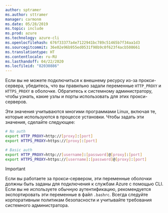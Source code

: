 ```yaml
---
author: sptramer
ms.author: sttramer
manager: carmonm
ms.date: 05/28/2019
ms.topic: include
ms.prod: azure
ms.technology: azure-cli
ms.openlocfilehash: 676f33377a4e7122941bc789c51465b7f34aa1d3
ms.sourcegitcommit: 36e02e96b955ed0531f98b9c0f623f4acb508661
ms.translationtype: HT
ms.contentlocale: ru-RU
ms.lasthandoff: 04/22/2020
ms.locfileid: "82030886"
---
```

Если вы не можете подключиться к внешнему ресурсу из-за прокси-сервера, убедитесь, что вы правильно задали переменные `HTTP_PROXY` и `HTTPS_PROXY` в оболочке. Обратитесь к системному администратору, чтобы узнать, какие узлы и порты использовать для этих прокси-серверов.

Эти значения учитываются многими программами Linux, включая те, которые используются в процессе установки. Чтобы задать эти значения, сделайте следующее:

```bash
# No auth
export HTTP_PROXY=http://[proxy]:[port]
export HTTPS_PROXY=https://[proxy]:[port]

# Basic auth
export HTTP_PROXY=http://[username]:[password]@[proxy]:[port]
export HTTPS_PROXY=https://[username]:[password]@[proxy]:[port]
```

> [!IMPORTANT]
> Если вы работаете за прокси-сервером, эти переменные оболочки должны быть заданы для подключения к службам Azure с помощью CLI.
> Если вы не используете обычную аутентификацию, рекомендуется экспортировать эти переменные в файл `.bashrc`.
> Всегда следуйте корпоративным политикам безопасности и учитывайте требования системного администратора.

